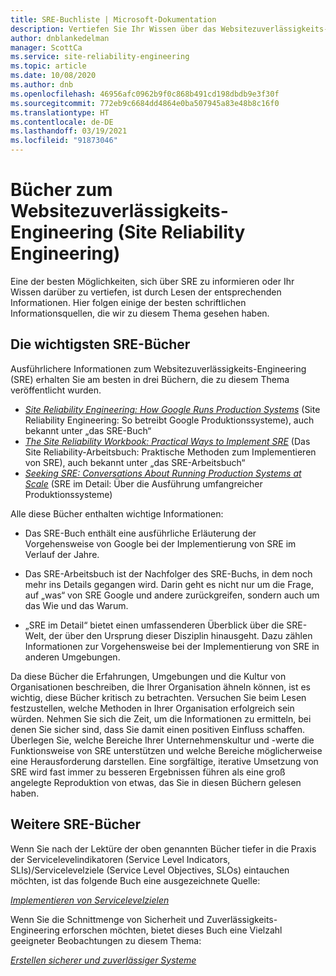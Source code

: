 ```yaml
---
title: SRE-Buchliste | Microsoft-Dokumentation
description: Vertiefen Sie Ihr Wissen über das Websitezuverlässigkeits-Engineering (Site Reliability Engineering) mit diesen Büchern
author: dnblankedelman
manager: ScottCa
ms.service: site-reliability-engineering
ms.topic: article
ms.date: 10/08/2020
ms.author: dnb
ms.openlocfilehash: 46956afc0962b9f0c868b491cd198dbdb9e3f30f
ms.sourcegitcommit: 772eb9c6684dd4864e0ba507945a83e48b8c16f0
ms.translationtype: HT
ms.contentlocale: de-DE
ms.lasthandoff: 03/19/2021
ms.locfileid: "91873046"
---
```

# <a name="site-reliability-engineering-sre-books"></a>Bücher zum Websitezuverlässigkeits-Engineering (Site Reliability Engineering)

Eine der besten Möglichkeiten, sich über SRE zu informieren oder Ihr Wissen darüber zu vertiefen, ist durch Lesen der entsprechenden Informationen. Hier folgen einige der besten schriftlichen Informationsquellen, die wir zu diesem Thema gesehen haben.

## <a name="core-sre-books"></a>Die wichtigsten SRE-Bücher

Ausführlichere Informationen zum Websitezuverlässigkeits-Engineering (SRE) erhalten Sie am besten in drei Büchern, die zu diesem Thema veröffentlicht wurden.

- [_Site Reliability Engineering: How Google Runs Production Systems_](https://www.oreilly.com/library/view/site-reliability-engineering/9781491929117/) (Site Reliability Engineering: So betreibt Google Produktionssysteme), auch bekannt unter „das SRE-Buch“
- [_The Site Reliability Workbook: Practical Ways to Implement SRE_](https://www.oreilly.com/library/view/the-site-reliability/9781492029496/) (Das Site Reliability-Arbeitsbuch: Praktische Methoden zum Implementieren von SRE), auch bekannt unter „das SRE-Arbeitsbuch“
- [_Seeking SRE: Conversations About Running Production Systems at Scale_](https://www.oreilly.com/library/view/seeking-sre/9781491978856/) (SRE im Detail: Über die Ausführung umfangreicher Produktionssysteme)

Alle diese Bücher enthalten wichtige Informationen:

- Das SRE-Buch enthält eine ausführliche Erläuterung der Vorgehensweise von Google bei der Implementierung von SRE im Verlauf der Jahre.

- Das SRE-Arbeitsbuch ist der Nachfolger des SRE-Buchs, in dem noch mehr ins Details gegangen wird. Darin geht es nicht nur um die Frage, auf „was“ von SRE Google und andere zurückgreifen, sondern auch um das Wie und das Warum.

- „SRE im Detail“ bietet einen umfassenderen Überblick über die SRE-Welt, der über den Ursprung dieser Disziplin hinausgeht. Dazu zählen Informationen zur Vorgehensweise bei der Implementierung von SRE in anderen Umgebungen.

Da diese Bücher die Erfahrungen, Umgebungen und die Kultur von Organisationen beschreiben, die Ihrer Organisation ähneln können, ist es wichtig, diese Bücher kritisch zu betrachten. Versuchen Sie beim Lesen festzustellen, welche Methoden in Ihrer Organisation erfolgreich sein würden. Nehmen Sie sich die Zeit, um die Informationen zu ermitteln, bei denen Sie sicher sind, dass Sie damit einen positiven Einfluss schaffen. Überlegen Sie, welche Bereiche Ihrer Unternehmenskultur und -werte die Funktionsweise von SRE unterstützen und welche Bereiche möglicherweise eine Herausforderung darstellen. Eine sorgfältige, iterative Umsetzung von SRE wird fast immer zu besseren Ergebnissen führen als eine groß angelegte Reproduktion von etwas, das Sie in diesen Büchern gelesen haben.

## <a name="additional-sre-books"></a>Weitere SRE-Bücher

Wenn Sie nach der Lektüre der oben genannten Bücher tiefer in die Praxis der Servicelevelindikatoren (Service Level Indicators, SLIs)/Servicelevelziele (Service Level Objectives, SLOs) eintauchen möchten, ist das folgende Buch eine ausgezeichnete Quelle:

[_Implementieren von Servicelevelzielen_](https://www.oreilly.com/library/view/implementing-service-level/9781492076803/)

Wenn Sie die Schnittmenge von Sicherheit und Zuverlässigkeits-Engineering erforschen möchten, bietet dieses Buch eine Vielzahl geeigneter Beobachtungen zu diesem Thema:

[_Erstellen sicherer und zuverlässiger Systeme_](https://www.oreilly.com/library/view/building-secure-and/9781492083115/)